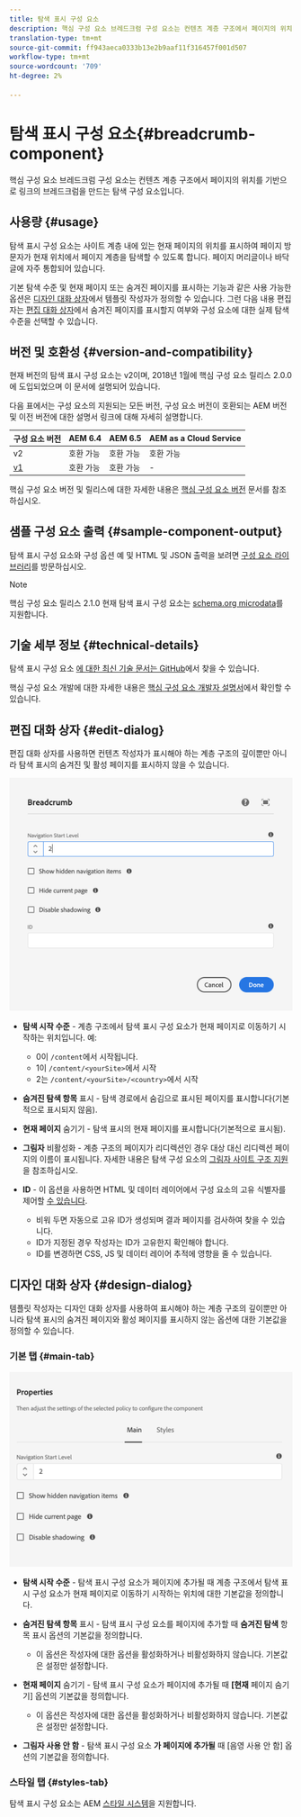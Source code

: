 ```yaml
---
title: 탐색 표시 구성 요소
description: 핵심 구성 요소 브레드크럼 구성 요소는 컨텐츠 계층 구조에서 페이지의 위치를 기반으로 링크의 브레드크럼을 만드는 탐색 구성 요소입니다.
translation-type: tm+mt
source-git-commit: ff943aeca0333b13e2b9aaf11f316457f001d507
workflow-type: tm+mt
source-wordcount: '709'
ht-degree: 2%

---
```



# 탐색 표시 구성 요소{#breadcrumb-component}

핵심 구성 요소 브레드크럼 구성 요소는 컨텐츠 계층 구조에서 페이지의 위치를 기반으로 링크의 브레드크럼을 만드는 탐색 구성 요소입니다.

## 사용량 {#usage}

탐색 표시 구성 요소는 사이트 계층 내에 있는 현재 페이지의 위치를 표시하여 페이지 방문자가 현재 위치에서 페이지 계층을 탐색할 수 있도록 합니다. 페이지 머리글이나 바닥글에 자주 통합되어 있습니다.

기본 탐색 수준 및 현재 페이지 또는 숨겨진 페이지를 표시하는 기능과 같은 사용 가능한 옵션은 [디자인 대화 상자](#design-dialog)에서 템플릿 작성자가 정의할 수 있습니다. 그런 다음 내용 편집자는 [편집 대화 상자](#edit-dialog)에서 숨겨진 페이지를 표시할지 여부와 구성 요소에 대한 실제 탐색 수준을 선택할 수 있습니다.

## 버전 및 호환성 {#version-and-compatibility}

현재 버전의 탐색 표시 구성 요소는 v2이며, 2018년 1월에 핵심 구성 요소 릴리스 2.0.0에 도입되었으며 이 문서에 설명되어 있습니다.

다음 표에서는 구성 요소의 지원되는 모든 버전, 구성 요소 버전이 호환되는 AEM 버전 및 이전 버전에 대한 설명서 링크에 대해 자세히 설명합니다.

| 구성 요소 버전 | AEM 6.4 | AEM 6.5 | AEM as a Cloud Service |
|--- | --- |--- |---|
| v2 | 호환 가능 | 호환 가능 | 호환 가능 |
| [v1](v1/breadcrumb-v1.md) | 호환 가능 | 호환 가능 | - |

핵심 구성 요소 버전 및 릴리스에 대한 자세한 내용은 [핵심 구성 요소 버전](/help/versions.md) 문서를 참조하십시오.

## 샘플 구성 요소 출력 {#sample-component-output}

탐색 표시 구성 요소와 구성 옵션 예 및 HTML 및 JSON 출력을 보려면 [구성 요소 라이브러리](https://adobe.com/go/aem_cmp_library_breadcrumb)를 방문하십시오.

>[!NOTE]
>
>핵심 구성 요소 릴리스 2.1.0 현재 탐색 표시 구성 요소는 [schema.org microdata](https://schema.org/BreadcrumbList)를 지원합니다.

## 기술 세부 정보 {#technical-details}

탐색 표시 구성 요소 [에 대한 최신 기술 문서는 GitHub](https://adobe.com/go/aem_cmp_tech_breadcrumb_v2)에서 찾을 수 있습니다.

핵심 구성 요소 개발에 대한 자세한 내용은 [핵심 구성 요소 개발자 설명서](/help/developing/overview.md)에서 확인할 수 있습니다.

## 편집 대화 상자 {#edit-dialog}

편집 대화 상자를 사용하면 컨텐츠 작성자가 표시해야 하는 계층 구조의 깊이뿐만 아니라 탐색 표시의 숨겨진 및 활성 페이지를 표시하지 않을 수 있습니다.

![탐색 표시 구성 요소 편집 대화 상자](/help/assets/breadcrumb-edit.png)

* **탐색 시작 수준**  - 계층 구조에서 탐색 표시 구성 요소가 현재 페이지로 이동하기 시작하는 위치입니다. 예:

   * 0이 `/content`에서 시작됩니다.
   * 1이 `/content/<yourSite>`에서 시작
   * 2는 `/content/<yourSite>/<country>`에서 시작

* **숨겨진 탐색 항목**  표시 - 탐색 경로에서 숨김으로 표시된 페이지를 표시합니다(기본적으로 표시되지 않음).
* **현재 페이지**  숨기기 - 탐색 표시의 현재 페이지를 표시합니다(기본적으로 표시됨).
* **그림자**  비활성화 - 계층 구조의 페이지가 리디렉션인 경우 대상 대신 리디렉션 페이지의 이름이 표시됩니다. 자세한 내용은 탐색 구성 요소의 [그림자 사이트 구조 지원](navigation.md#shadow-structure)을 참조하십시오.
* **ID**  - 이 옵션을 사용하면 HTML 및 데이터 레이어에서 구성 요소의 고유 식별자를 제어할  [수 있습니다](/help/developing/data-layer/overview.md).
   * 비워 두면 자동으로 고유 ID가 생성되며 결과 페이지를 검사하여 찾을 수 있습니다.
   * ID가 지정된 경우 작성자는 ID가 고유한지 확인해야 합니다.
   * ID를 변경하면 CSS, JS 및 데이터 레이어 추적에 영향을 줄 수 있습니다.

## 디자인 대화 상자 {#design-dialog}

템플릿 작성자는 디자인 대화 상자를 사용하여 표시해야 하는 계층 구조의 깊이뿐만 아니라 탐색 표시의 숨겨진 페이지와 활성 페이지를 표시하지 않는 옵션에 대한 기본값을 정의할 수 있습니다.

### 기본 탭 {#main-tab}

![](/help/assets/breadcrumb-design.png)

* **탐색 시작 수준**  - 탐색 표시 구성 요소가 페이지에 추가될 때 계층 구조에서 탐색 표시 구성 요소가 현재 페이지로 이동하기 시작하는 위치에 대한 기본값을 정의합니다.
* **숨겨진 탐색 항목**  표시 - 탐색 표시 구성 요소를 페이지에 추가할 때  **숨겨진 탐색** 항목 표시 옵션의 기본값을 정의합니다.

   * 이 옵션은 작성자에 대한 옵션을 활성화하거나 비활성화하지 않습니다. 기본값은 설정만 설정합니다.

* **현재 페이지** 숨기기 - 탐색 표시 구성 요소가 페이지에 추가될 때  **[현재** 페이지 숨기기] 옵션의 기본값을 정의합니다.

   * 이 옵션은 작성자에 대한 옵션을 활성화하거나 비활성화하지 않습니다. 기본값은 설정만 설정합니다.

* **그림자 사용 안 함**  - 탐색 표시 구성 요소 **가 페이지에 추가될** 때 [음영 사용 안 함] 옵션의 기본값을 정의합니다.

### 스타일 탭 {#styles-tab}

탐색 표시 구성 요소는 AEM [스타일 시스템](/help/get-started/authoring.md#component-styling)을 지원합니다.
